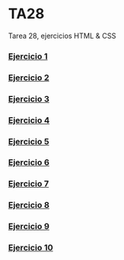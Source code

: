 # TA28
Tarea 28, ejercicios HTML &amp; CSS

### [Ejercicio 1](https://juanmanuelds.github.io/TA28/Ejercicio1)

### [Ejercicio 2](https://juanmanuelds.github.io/TA28/Ejercicio2)

### [Ejercicio 3](https://juanmanuelds.github.io/TA28/Ejercicio3)

### [Ejercicio 4](https://juanmanuelds.github.io/TA28/Ejercicio4)

### [Ejercicio 5](https://juanmanuelds.github.io/TA28/Ejercicio5)

### [Ejercicio 6](https://juanmanuelds.github.io/TA28/Ejercicio%206/)

### [Ejercicio 7](https://juanmanuelds.github.io/TA28/Ejercicio7)

### [Ejercicio 8](https://juanmanuelds.github.io/TA28/Ejercicio8)

### [Ejercicio 9](https://juanmanuelds.github.io/TA28/Ejercicio9)

### [Ejercicio 10](https://juanmanuelds.github.io/TA28/Ejercicio10)


